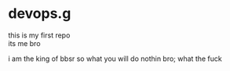 # devops.g
this is my first repo
<br>
its me bro
<div>
i am the king of bbsr so what you will do
nothin bro; what the fuck
</div>